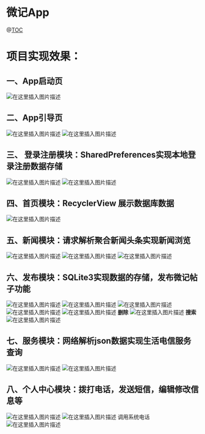 # 微记App 

@[TOC](功能目录)

# 项目实现效果：
## 一、App启动页
![在这里插入图片描述](https://img-blog.csdnimg.cn/20210416234111984.png?x-oss-process=image/watermark,type_ZmFuZ3poZW5naGVpdGk,shadow_10,text_aHR0cHM6Ly9ibG9nLmNzZG4ubmV0L3dlaXhpbl80Mzg1Mzc0Ng==,size_16,color_FFFFFF,t_70)

## 二、App引导页
![在这里插入图片描述](https://img-blog.csdnimg.cn/20210416234136963.png?x-oss-process=image/watermark,type_ZmFuZ3poZW5naGVpdGk,shadow_10,text_aHR0cHM6Ly9ibG9nLmNzZG4ubmV0L3dlaXhpbl80Mzg1Mzc0Ng==,size_16,color_FFFFFF,t_70)
![在这里插入图片描述](https://img-blog.csdnimg.cn/2021041623414940.png?x-oss-process=image/watermark,type_ZmFuZ3poZW5naGVpdGk,shadow_10,text_aHR0cHM6Ly9ibG9nLmNzZG4ubmV0L3dlaXhpbl80Mzg1Mzc0Ng==,size_16,color_FFFFFF,t_70)


##  三、 登录注册模块：SharedPreferences实现本地登录注册数据存储
![在这里插入图片描述](https://img-blog.csdnimg.cn/20210416234256459.png?x-oss-process=image/watermark,type_ZmFuZ3poZW5naGVpdGk,shadow_10,text_aHR0cHM6Ly9ibG9nLmNzZG4ubmV0L3dlaXhpbl80Mzg1Mzc0Ng==,size_16,color_FFFFFF,t_70)
![在这里插入图片描述](https://img-blog.csdnimg.cn/20210416234314445.png?x-oss-process=image/watermark,type_ZmFuZ3poZW5naGVpdGk,shadow_10,text_aHR0cHM6Ly9ibG9nLmNzZG4ubmV0L3dlaXhpbl80Mzg1Mzc0Ng==,size_16,color_FFFFFF,t_70)
##  四、首页模块：RecyclerView 展示数据库数据
![在这里插入图片描述](https://img-blog.csdnimg.cn/20210416234408209.png?x-oss-process=image/watermark,type_ZmFuZ3poZW5naGVpdGk,shadow_10,text_aHR0cHM6Ly9ibG9nLmNzZG4ubmV0L3dlaXhpbl80Mzg1Mzc0Ng==,size_16,color_FFFFFF,t_70)


## 五、新闻模块：请求解析聚合新闻头条实现新闻浏览
![在这里插入图片描述](https://img-blog.csdnimg.cn/20210416235047522.png?x-oss-process=image/watermark,type_ZmFuZ3poZW5naGVpdGk,shadow_10,text_aHR0cHM6Ly9ibG9nLmNzZG4ubmV0L3dlaXhpbl80Mzg1Mzc0Ng==,size_16,color_FFFFFF,t_70)
![在这里插入图片描述](https://img-blog.csdnimg.cn/20210416234845178.png?x-oss-process=image/watermark,type_ZmFuZ3poZW5naGVpdGk,shadow_10,text_aHR0cHM6Ly9ibG9nLmNzZG4ubmV0L3dlaXhpbl80Mzg1Mzc0Ng==,size_16,color_FFFFFF,t_70)
![在这里插入图片描述](https://img-blog.csdnimg.cn/20210416235159299.png?x-oss-process=image/watermark,type_ZmFuZ3poZW5naGVpdGk,shadow_10,text_aHR0cHM6Ly9ibG9nLmNzZG4ubmV0L3dlaXhpbl80Mzg1Mzc0Ng==,size_16,color_FFFFFF,t_70)


## 六、发布模块：SQLite3实现数据的存储，发布微记帖子功能
![在这里插入图片描述](https://img-blog.csdnimg.cn/20210416235328715.png?x-oss-process=image/watermark,type_ZmFuZ3poZW5naGVpdGk,shadow_10,text_aHR0cHM6Ly9ibG9nLmNzZG4ubmV0L3dlaXhpbl80Mzg1Mzc0Ng==,size_16,color_FFFFFF,t_70)
![在这里插入图片描述](https://img-blog.csdnimg.cn/20210416235351145.png?x-oss-process=image/watermark,type_ZmFuZ3poZW5naGVpdGk,shadow_10,text_aHR0cHM6Ly9ibG9nLmNzZG4ubmV0L3dlaXhpbl80Mzg1Mzc0Ng==,size_16,color_FFFFFF,t_70)
![在这里插入图片描述](https://img-blog.csdnimg.cn/20210416235456211.png?x-oss-process=image/watermark,type_ZmFuZ3poZW5naGVpdGk,shadow_10,text_aHR0cHM6Ly9ibG9nLmNzZG4ubmV0L3dlaXhpbl80Mzg1Mzc0Ng==,size_16,color_FFFFFF,t_70)
![在这里插入图片描述](https://img-blog.csdnimg.cn/20210416235528518.png?x-oss-process=image/watermark,type_ZmFuZ3poZW5naGVpdGk,shadow_10,text_aHR0cHM6Ly9ibG9nLmNzZG4ubmV0L3dlaXhpbl80Mzg1Mzc0Ng==,size_16,color_FFFFFF,t_70)
![在这里插入图片描述](https://img-blog.csdnimg.cn/20210416235422738.png?x-oss-process=image/watermark,type_ZmFuZ3poZW5naGVpdGk,shadow_10,text_aHR0cHM6Ly9ibG9nLmNzZG4ubmV0L3dlaXhpbl80Mzg1Mzc0Ng==,size_16,color_FFFFFF,t_70)
 **删除**
![在这里插入图片描述](https://img-blog.csdnimg.cn/20210417000213747.png?x-oss-process=image/watermark,type_ZmFuZ3poZW5naGVpdGk,shadow_10,text_aHR0cHM6Ly9ibG9nLmNzZG4ubmV0L3dlaXhpbl80Mzg1Mzc0Ng==,size_16,color_FFFFFF,t_70)
 **搜索**
![在这里插入图片描述](https://img-blog.csdnimg.cn/20210417000557877.png?x-oss-process=image/watermark,type_ZmFuZ3poZW5naGVpdGk,shadow_10,text_aHR0cHM6Ly9ibG9nLmNzZG4ubmV0L3dlaXhpbl80Mzg1Mzc0Ng==,size_16,color_FFFFFF,t_70)


## 七、服务模块：网络解析json数据实现生活电信服务查询
![在这里插入图片描述](https://img-blog.csdnimg.cn/20210416235603638.png?x-oss-process=image/watermark,type_ZmFuZ3poZW5naGVpdGk,shadow_10,text_aHR0cHM6Ly9ibG9nLmNzZG4ubmV0L3dlaXhpbl80Mzg1Mzc0Ng==,size_16,color_FFFFFF,t_70)
![在这里插入图片描述](https://img-blog.csdnimg.cn/20210416235615344.png?x-oss-process=image/watermark,type_ZmFuZ3poZW5naGVpdGk,shadow_10,text_aHR0cHM6Ly9ibG9nLmNzZG4ubmV0L3dlaXhpbl80Mzg1Mzc0Ng==,size_16,color_FFFFFF,t_70)


## 八、个人中心模块：拨打电话，发送短信，编辑修改信息等
![在这里插入图片描述](https://img-blog.csdnimg.cn/20210416235643539.png?x-oss-process=image/watermark,type_ZmFuZ3poZW5naGVpdGk,shadow_10,text_aHR0cHM6Ly9ibG9nLmNzZG4ubmV0L3dlaXhpbl80Mzg1Mzc0Ng==,size_16,color_FFFFFF,t_70)
![在这里插入图片描述](https://img-blog.csdnimg.cn/20210416235958851.png?x-oss-process=image/watermark,type_ZmFuZ3poZW5naGVpdGk,shadow_10,text_aHR0cHM6Ly9ibG9nLmNzZG4ubmV0L3dlaXhpbl80Mzg1Mzc0Ng==,size_16,color_FFFFFF,t_70)
调用系统电话
![在这里插入图片描述](https://img-blog.csdnimg.cn/20210417000023331.png?x-oss-process=image/watermark,type_ZmFuZ3poZW5naGVpdGk,shadow_10,text_aHR0cHM6Ly9ibG9nLmNzZG4ubmV0L3dlaXhpbl80Mzg1Mzc0Ng==,size_16,color_FFFFFF,t_70)

